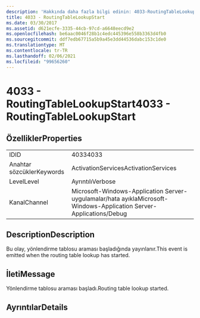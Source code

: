 ```yaml
---
description: 'Hakkında daha fazla bilgi edinin: 4033-RoutingTableLookupStart'
title: 4033 - RoutingTableLookupStart
ms.date: 03/30/2017
ms.assetid: d621ecfe-3335-44cb-97cd-a6648eecd9e2
ms.openlocfilehash: be6aac0046f28b1c4edc445396e558b3363d4fb0
ms.sourcegitcommit: ddf7edb67715a5b9a45e3dd44536dabc153c1de0
ms.translationtype: MT
ms.contentlocale: tr-TR
ms.lasthandoff: 02/06/2021
ms.locfileid: "99656260"
---
```

# <a name="4033---routingtablelookupstart"></a><span data-ttu-id="1f560-103">4033 - RoutingTableLookupStart</span><span class="sxs-lookup"><span data-stu-id="1f560-103">4033 - RoutingTableLookupStart</span></span>

## <a name="properties"></a><span data-ttu-id="1f560-104">Özellikler</span><span class="sxs-lookup"><span data-stu-id="1f560-104">Properties</span></span>  
  
|||  
|-|-|  
|<span data-ttu-id="1f560-105">ID</span><span class="sxs-lookup"><span data-stu-id="1f560-105">ID</span></span>|<span data-ttu-id="1f560-106">4033</span><span class="sxs-lookup"><span data-stu-id="1f560-106">4033</span></span>|  
|<span data-ttu-id="1f560-107">Anahtar sözcükler</span><span class="sxs-lookup"><span data-stu-id="1f560-107">Keywords</span></span>|<span data-ttu-id="1f560-108">ActivationServices</span><span class="sxs-lookup"><span data-stu-id="1f560-108">ActivationServices</span></span>|  
|<span data-ttu-id="1f560-109">Level</span><span class="sxs-lookup"><span data-stu-id="1f560-109">Level</span></span>|<span data-ttu-id="1f560-110">Ayrıntılı</span><span class="sxs-lookup"><span data-stu-id="1f560-110">Verbose</span></span>|  
|<span data-ttu-id="1f560-111">Kanal</span><span class="sxs-lookup"><span data-stu-id="1f560-111">Channel</span></span>|<span data-ttu-id="1f560-112">Microsoft-Windows-Application Server-uygulamalar/hata ayıkla</span><span class="sxs-lookup"><span data-stu-id="1f560-112">Microsoft-Windows-Application Server-Applications/Debug</span></span>|  
  
## <a name="description"></a><span data-ttu-id="1f560-113">Description</span><span class="sxs-lookup"><span data-stu-id="1f560-113">Description</span></span>  

 <span data-ttu-id="1f560-114">Bu olay, yönlendirme tablosu araması başladığında yayınlanır.</span><span class="sxs-lookup"><span data-stu-id="1f560-114">This event is emitted when the routing table lookup has started.</span></span>  
  
## <a name="message"></a><span data-ttu-id="1f560-115">İleti</span><span class="sxs-lookup"><span data-stu-id="1f560-115">Message</span></span>  

 <span data-ttu-id="1f560-116">Yönlendirme tablosu araması başladı.</span><span class="sxs-lookup"><span data-stu-id="1f560-116">Routing table lookup started.</span></span>  
  
## <a name="details"></a><span data-ttu-id="1f560-117">Ayrıntılar</span><span class="sxs-lookup"><span data-stu-id="1f560-117">Details</span></span>
